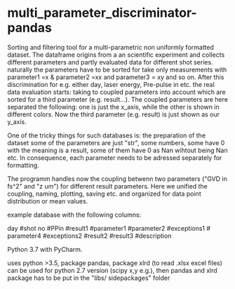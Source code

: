 # multi_parameter_discriminator-pandas

Sorting and filtering tool for a multi-parametric non uniformly formatted dataset. 
The dataframe origins from a an scientific experiment and collects
different parameters and partly evaluated data for different shot series. 
naturally the parameters have to be sorted for take only measurements 
with parameter1 =x & parameter2 =xx and parameter3 = xy and so on. 
After this discrimination for e.g. either day, laser energy, Pre-pulse in etc. 
the real data evaluation starts: taking to coupled parameters into account which
are sorted for a third parameter (e.g. result...). The coupled parameters
are here separated the following: one is just the x_axis, while the other
is shown in different colors. Now the third parameter (e.g. result) is just
shown as our y_axis. 

One of the tricky things for such databases is: the preparation of the dataset
some of the parameters are just "str", some numbers, some have 0 with the meaning
is a result, some of them have 0 as Nan wihtout being Nan etc. 
In consequence, each parameter needs to be adressed separately for formatting.


The programm handles now the coupling betwenn two parameters ("GVD in fs^2" and "z um") for
different result parameters. Here we unified the coupling, naming, plotting, saving etc. and 
organized for data point distribution or mean values. 




example database with the following columns:

day #shot no #PPin #result1 #parameter1 #parameter2 #exceptions1 # parameter4 #exceptions2 #result2 #result3 #description


Python 3.7 with PyCharm.










uses python >3.5, package pandas, package xlrd (to read .xlsx excel files)
can be used for python 2.7 version (scipy x,y e.g.), then pandas and xlrd package has to be put in the "libs/ sidepackages" folder

